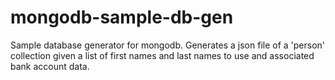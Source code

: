 mongodb-sample-db-gen
=====================

Sample database generator for mongodb. Generates a json file of a 'person' collection given a list of first names and last names to use and associated bank account data.
